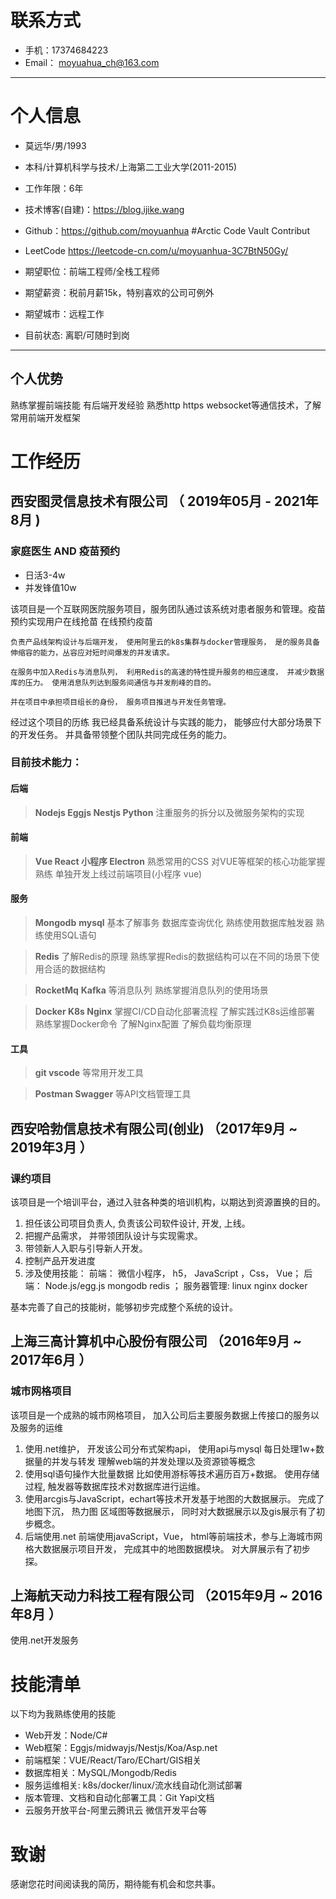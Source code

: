 # 联系方式

- 手机：17374684223 
- Email： moyuahua_ch@163.com

---

# 个人信息

 - 莫远华/男/1993 
 - 本科/计算机科学与技术/上海第二工业大学(2011-2015)
 - 工作年限：6年
 - 技术博客(自建)：https://blog.ijike.wang
 - Github：https://github.com/moyuanhua #Arctic Code Vault Contribut
 - LeetCode https://leetcode-cn.com/u/moyuanhua-3C7BtN50Gy/

 - 期望职位：前端工程师/全栈工程师
 - 期望薪资：税前月薪15k，特别喜欢的公司可例外
 - 期望城市：远程工作
 - 目前状态: 离职/可随时到岗

---

## 个人优势
   熟练掌握前端技能 有后端开发经验 熟悉http https websocket等通信技术，了解常用前端开发框架

# 工作经历
## 西安图灵信息技术有限公司 （ 2019年05月 - 2021年8月 )

### 家庭医生 AND 疫苗预约
  
  * 日活3-4w
  * 并发锋值10w

  
  该项目是一个互联网医院服务项目，服务团队通过该系统对患者服务和管理。疫苗预约实现用户在线抢苗 在线预约疫苗
  
    负责产品线架构设计与后端开发， 使用阿里云的k8s集群与docker管理服务， 是的服务具备伸缩容的能力，丛容应对短时间爆发的并发请求。 

    在服务中加入Redis与消息队列， 利用Redis的高速的特性提升服务的相应速度， 并减少数据库的压力。 使用消息队列达到服务间通信与并发削峰的目的。

    并在项目中承担项目组长的身份， 服务项目推进与开发任务管理。

  
  经过这个项目的历练  我已经具备系统设计与实践的能力， 能够应付大部分场景下的开发任务。 并具备带领整个团队共同完成任务的能力。 
  
  ### 目前技术能力：
  #### 后端
  > **Nodejs Eggjs Nestjs Python** 注重服务的拆分以及微服务架构的实现
  #### 前端
  > **Vue React 小程序 Electron**  熟悉常用的CSS 对VUE等框架的核心功能掌握熟练 单独开发上线过前端项目(小程序  vue)
  #### 服务
  > **Mongodb** **mysql** 基本了解事务 数据库查询优化 熟练使用数据库触发器 熟练使用SQL语句

  > **Redis** 了解Redis的原理 熟练掌握Redis的数据结构可以在不同的场景下使用合适的数据结构
  
  > **RocketMq**  **Kafka** 等消息队列 熟练掌握消息队列的使用场景

  > **Docker  K8s Nginx** 掌握CI/CD自动化部署流程 了解实践过K8s运维部署 熟练掌握Docker命令 了解Nginx配置 了解负载均衡原理
  
  > 
  #### 工具
  > **git vscode** 等常用开发工具
  
  > **Postman Swagger** 等API文档管理工具 
 


## 西安哈勃信息技术有限公司(创业) （2017年9月 ~ 2019年3月 ）

### 课约项目 

  该项目是一个培训平台，通过入驻各种类的培训机构，以期达到资源置换的目的。
  
  1. 担任该公司项目负责人, 负责该公司软件设计, 开发, 上线。
  2. 把握产品需求， 并带领团队设计与实现需求。
  3. 带领新人入职与引导新人开发。
  4. 控制产品开发进度
  5. 涉及使用技能： 前端： 微信小程序， h5， JavaScript ，Css， Vue； 后端： Node.js/egg.js mongodb redis ； 服务器管理: linux nginx docker
  
  基本完善了自己的技能树，能够初步完成整个系统的设计。 


## 上海三高计算机中心股份有限公司 （2016年9月 ~ 2017年6月 ）

### 城市网格项目 
  
  该项目是一个成熟的城市网格项目， 加入公司后主要服务数据上传接口的服务以及服务的运维
  
  1. 使用.net维护， 开发该公司分布式架构api， 使用api与mysql 每日处理1w+数据量的并发与转发 理解web端的并发处理以及资源锁等概念
  2. 使用sql语句操作大批量数据 比如使用游标等技术遍历百万+数据。 使用存储过程, 触发器等数据库技术对数据库进行运维。
  3. 使用arcgis与JavaScript，echart等技术开发基于地图的大数据展示。 完成了地图下沉， 热力图 区域图等数据展示， 同时对大数据展示以及gis展示有了初步概念。
  4.  后端使用.net 前端使用javaScript，Vue， html等前端技术，参与上海城市网格大数据展示项目开发， 完成其中的地图数据模块。 对大屏展示有了初步探。


## 上海航天动力科技工程有限公司 （2015年9月 ~ 2016年8月 ）
  使用.net开发服务



# 技能清单

以下均为我熟练使用的技能

- Web开发：Node/C#
- Web框架：Eggjs/midwayjs/Nestjs/Koa/Asp.net
- 前端框架：VUE/React/Taro/EChart/GIS相关
- 数据库相关：MySQL/Mongodb/Redis
- 服务运维相关: k8s/docker/linux/流水线自动化测试部署
- 版本管理、文档和自动化部署工具：Git Yapi文档
- 云服务开放平台-阿里云腾讯云 微信开发平台等


# 致谢
感谢您花时间阅读我的简历，期待能有机会和您共事。
